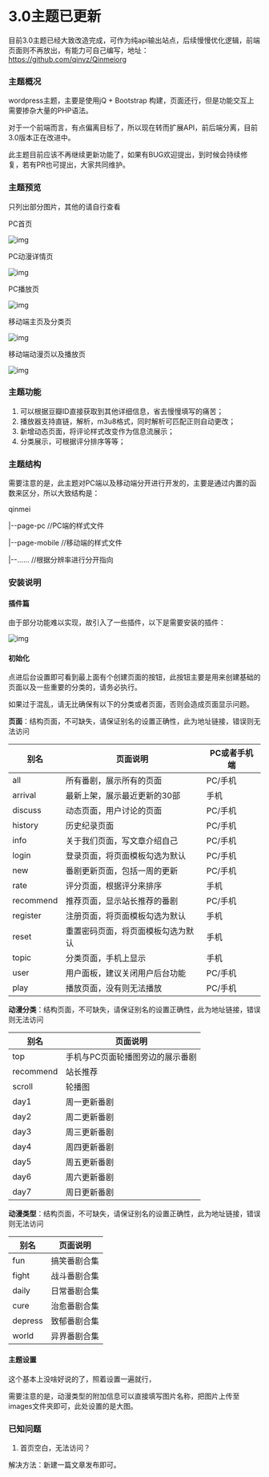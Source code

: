 # 3.0主题已更新

目前3.0主题已经大致改造完成，可作为纯api输出站点，后续慢慢优化逻辑，前端页面则不再放出，有能力可自己编写，地址：https://github.com/qinvz/Qinmeiorg

### 主题概况

wordpress主题，主要是使用jQ + Bootstrap 构建，页面还行，但是功能交互上需要掺杂大量的PHP语法。

对于一个前端而言，有点偏离目标了，所以现在转而扩展API，前后端分离，目前3.0版本正在改进中。

此主题目前应该不再继续更新功能了，如果有BUG欢迎提出，到时候会持续修复，若有PR也可提出，大家共同维护。

### 主题预览

只列出部分图片，其他的请自行查看

PC首页

![img](http://images.qinvz.cn/git/p1.png)

PC动漫详情页

![img](http://images.qinvz.cn/git/p2.png)

PC播放页

![img](http://images.qinvz.cn/git/p3.png)

移动端主页及分类页

![img](http://images.qinvz.cn/git/s1.png)

移动端动漫页以及播放页

![img](http://images.qinvz.cn/git/s2.png)

### 主题功能

1. 可以根据豆瓣ID直接获取到其他详细信息，省去慢慢填写的痛苦；
2. 播放器支持直链，解析，m3u8格式，同时解析可匹配正则自动更改；
3. 新增动态页面，将评论样式改变作为信息流展示；
4. 分类展示，可根据评分排序等等；

### 主题结构

需要注意的是，此主题对PC端以及移动端分开进行开发的，主要是通过内置的函数来区分，所以大致结构是：

qinmei

|--page-pc          //PC端的样式文件

|--page-mobile      //移动端的样式文件

|--......           //根据分辨率进行分开指向

### 安装说明

#### 插件篇

由于部分功能难以实现，故引入了一些插件，以下是需要安装的插件：

![img](http://images.qinvz.cn/git/q1.png)

#### 初始化

点进后台设置即可看到最上面有个创建页面的按钮，此按钮主要是用来创建基础的页面以及一些重要的分类的，请务必执行。

如果过于混乱，请无比确保有以下的分类或者页面，否则会造成页面显示问题。

**页面**：结构页面，不可缺失，请保证别名的设置正确性，此为地址链接，错误则无法访问

|    别名   | 			  	页面说明	        			|  PC或者手机端 |
| --------- | -------------------------------- | ------------ |
| all		    | 所有番剧，展示所有的页面           | PC/手机	   |
| arrival	  | 最新上架，展示最近更新的30部       | 手机	   	   |
| discuss	  | 动态页面，用户讨论的页面	      	 | PC/手机	   |
| history	  | 历史纪录页面                      | PC/手机	   |
| info		  | 关于我们页面，写文章介绍自己        | PC/手机	   |
| login	  	| 登录页面，将页面模板勾选为默认      | PC/手机	   |
| new		    | 番剧更新页面，包括一周的更新        | PC/手机	   |
| rate		  | 评分页面，根据评分来排序           | 手机	       |
| recommend | 推荐页面，显示站长推荐的番剧        | PC/手机	   |
| register	| 注册页面，将页面模板勾选为默认      | 手机	       |
| reset		  | 重置密码页面，将页面模板勾选为默认  | 手机	       |
| topic		  | 分类页面，手机上显示               | 手机	       |
| user		  | 用户面板，建议关闭用户后台功能      | PC/手机	   |
| play		  | 播放页面，没有则无法播放			      | PC/手机	   |

**动漫分类**：结构页面，不可缺失，请保证别名的设置正确性，此为地址链接，错误则无法访问

|    别名   | 			  	页面说明	        			|
| --------- | -------------------------------- |
| top		    | 手机与PC页面轮播图旁边的展示番剧    |
| recommend	| 站长推荐                          |
| scroll	  | 轮播图                            |
| day1	    | 周一更新番剧                      |
| day2	    | 周二更新番剧                      |
| day3		  | 周三更新番剧                      |
| day4	    | 周四更新番剧                      |
| day5	    | 周五更新番剧                      |
| day6	    | 周六更新番剧                      |
| day7		  | 周日更新番剧                      |

**动漫类型**：结构页面，不可缺失，请保证别名的设置正确性，此为地址链接，错误则无法访问

|    别名   | 			  	页面说明	        			|
| --------- | -------------------------------- |
|fun	      | 搞笑番剧合集                      |
|fight	    | 战斗番剧合集                      |
|daily	    | 日常番剧合集                      |
|cure	      | 治愈番剧合集                      |
|depress  	| 致郁番剧合集                      |
|world	    | 异界番剧合集                      |

#### 主题设置

这个基本上没啥好说的了，照着设置一遍就行，

需要注意的是，动漫类型的附加信息可以直接填写图片名称，把图片上传至images文件夹即可，此处设置的是大图。

### 已知问题

1. 首页空白，无法访问？

解决方法：新建一篇文章发布即可。


